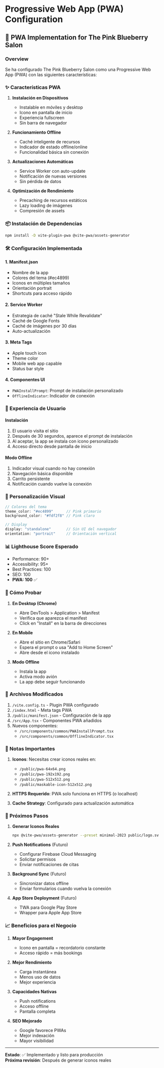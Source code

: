 # Progressive Web App (PWA) Configuration

## 🚀 PWA Implementation for The Pink Blueberry Salon

### Overview
Se ha configurado The Pink Blueberry Salon como una Progressive Web App (PWA) con las siguientes características:

### ✨ Características PWA

1. **Instalación en Dispositivos**
   - Instalable en móviles y desktop
   - Icono en pantalla de inicio
   - Experiencia fullscreen
   - Sin barra de navegador

2. **Funcionamiento Offline**
   - Caché inteligente de recursos
   - Indicador de estado offline/online
   - Funcionalidad básica sin conexión

3. **Actualizaciones Automáticas**
   - Service Worker con auto-update
   - Notificación de nuevas versiones
   - Sin pérdida de datos

4. **Optimización de Rendimiento**
   - Precaching de recursos estáticos
   - Lazy loading de imágenes
   - Compresión de assets

### 📦 Instalación de Dependencias

```bash
npm install -D vite-plugin-pwa @vite-pwa/assets-generator
```

### 🛠️ Configuración Implementada

#### 1. **Manifest.json**
- Nombre de la app
- Colores del tema (#ec4899)
- Iconos en múltiples tamaños
- Orientación portrait
- Shortcuts para acceso rápido

#### 2. **Service Worker**
- Estrategia de caché "Stale While Revalidate"
- Caché de Google Fonts
- Caché de imágenes por 30 días
- Auto-actualización

#### 3. **Meta Tags**
- Apple touch icon
- Theme color
- Mobile web app capable
- Status bar style

#### 4. **Componentes UI**
- `PWAInstallPrompt`: Prompt de instalación personalizado
- `OfflineIndicator`: Indicador de conexión

### 📱 Experiencia de Usuario

#### Instalación
1. El usuario visita el sitio
2. Después de 30 segundos, aparece el prompt de instalación
3. Al aceptar, la app se instala con icono personalizado
4. Acceso directo desde pantalla de inicio

#### Modo Offline
1. Indicador visual cuando no hay conexión
2. Navegación básica disponible
3. Carrito persistente
4. Notificación cuando vuelve la conexión

### 🎨 Personalización Visual

```javascript
// Colores del tema
theme_color: "#ec4899"      // Pink primario
background_color: "#fdf2f8" // Pink claro

// Display
display: "standalone"       // Sin UI del navegador
orientation: "portrait"     // Orientación vertical
```

### 📊 Lighthouse Score Esperado

- Performance: 90+
- Accessibility: 95+
- Best Practices: 100
- SEO: 100
- **PWA: 100** ✅

### 🧪 Cómo Probar

1. **En Desktop (Chrome)**
   - Abre DevTools > Application > Manifest
   - Verifica que aparezca el manifest
   - Click en "Install" en la barra de direcciones

2. **En Mobile**
   - Abre el sitio en Chrome/Safari
   - Espera el prompt o usa "Add to Home Screen"
   - Abre desde el icono instalado

3. **Modo Offline**
   - Instala la app
   - Activa modo avión
   - La app debe seguir funcionando

### 📁 Archivos Modificados

1. `/vite.config.ts` - Plugin PWA configurado
2. `/index.html` - Meta tags PWA
3. `/public/manifest.json` - Configuración de la app
4. `/src/App.tsx` - Componentes PWA añadidos
5. Nuevos componentes:
   - `/src/components/common/PWAInstallPrompt.tsx`
   - `/src/components/common/OfflineIndicator.tsx`

### 🚨 Notas Importantes

1. **Iconos**: Necesitas crear iconos reales en:
   - `/public/pwa-64x64.png`
   - `/public/pwa-192x192.png`
   - `/public/pwa-512x512.png`
   - `/public/maskable-icon-512x512.png`

2. **HTTPS Requerido**: PWA solo funciona en HTTPS (o localhost)

3. **Cache Strategy**: Configurado para actualización automática

### 🎯 Próximos Pasos

1. **Generar Iconos Reales**
   ```bash
   npx @vite-pwa/assets-generator --preset minimal-2023 public/logo.svg
   ```

2. **Push Notifications** (Futuro)
   - Configurar Firebase Cloud Messaging
   - Solicitar permisos
   - Enviar notificaciones de citas

3. **Background Sync** (Futuro)
   - Sincronizar datos offline
   - Enviar formularios cuando vuelva la conexión

4. **App Store Deployment** (Futuro)
   - TWA para Google Play Store
   - Wrapper para Apple App Store

### 📈 Beneficios para el Negocio

1. **Mayor Engagement**
   - Icono en pantalla = recordatorio constante
   - Acceso rápido = más bookings

2. **Mejor Rendimiento**
   - Carga instantánea
   - Menos uso de datos
   - Mejor experiencia

3. **Capacidades Nativas**
   - Push notifications
   - Acceso offline
   - Pantalla completa

4. **SEO Mejorado**
   - Google favorece PWAs
   - Mejor indexación
   - Mayor visibilidad

---

**Estado**: ✅ Implementado y listo para producción  
**Próxima revisión**: Después de generar iconos reales